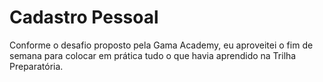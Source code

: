 # Cadastro Pessoal

Conforme o desafio proposto pela Gama Academy, eu aproveitei o fim de semana para colocar em prática tudo o que havia aprendido na Trilha Preparatória. 
